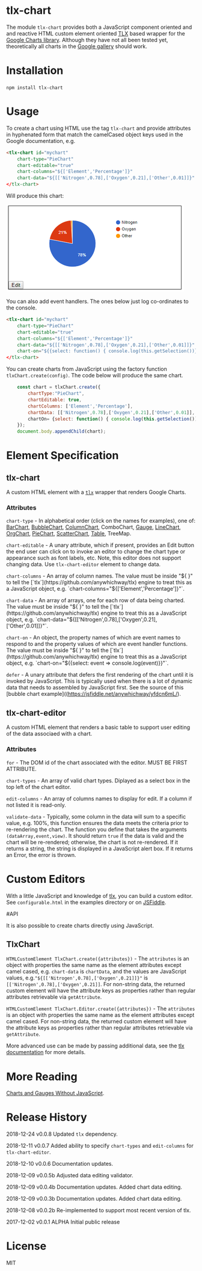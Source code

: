 # tlx-chart

The module `tlx-chart` provides both a JavaScript component oriented and and reactive HTML custom element oriented [TLX](https://github.com/anywhichway/tlx) based wrapper for the [Google Charts library](https://developers.google.com/chart/). Although they have not all been tested yet, theoretically all charts in the [Google gallery](https://developers.google.com/chart/interactive/docs/gallery) should work.

# Installation

`npm install tlx-chart`

# Usage

To create a chart using HTML use the tag `tlx-chart` and provide attributes in hyphenated form that match the camelCased object keys used in the Google documentation, e.g.

```html
<tlx-chart id="mychart" 
	chart-type="PieChart" 
	chart-editable="true" 
	chart-columns="${['Element','Percentage']}" 
	chart-data="${[['Nitrogen',0.78],['Oxygen',0.21],['Other',0.01]]}"
</tlx-chart>
```

Will produce this chart:

![PieChart Example](./images/tagexample.png)

You can also add event handlers. The ones below just log co-ordinates to the console.

```html
<tlx-chart id="mychart" 
	chart-type="PieChart" 
	chart-editable="true" 
	chart-columns="${['Element','Percentage']}" 
	chart-data="${[['Nitrogen',0.78],['Oxygen',0.21],['Other',0.01]]}" 
	chart-on="${{select: function() { console.log(this.getSelection())}, mouseover: (event) => console.log(event)}}"
</tlx-chart>
```

You can create charts from JavaScript using the factory function `tlxChart.create(config)`. The code below will produce the same chart.

```javascript
	const chart = tlxChart.create({
		chartType:"PieChart",
		chartEditable: true, 
		chartColumns: ['Element','Percentage'],
		chartData: [['Nitrogen',0.78],['Oxygen',0.21],['Other',0.01]],
		chartOn= {select: function() { console.log(this.getSelection())}, mouseover: (event) => console.log(event)}
	});
	document.body.appendChild(chart);
```

# Element Specification

## tlx-chart

A custom HTML element with a [`tlx`](https://github.com/anywhichway/tlx) wrapper that renders Google Charts.

### Attributes

`chart-type` - In alphabetical order (click on the names for examples), one of:
[BarChart](https://jsfiddle.net/anywhichway/jcpb1xkq/),
[BubbleChart](https://jsfiddle.net/anywhichway/yfdcn6mL/),
[ColumnChart](https://jsfiddle.net/anywhichway/fo1jq6ae/),
ComboChart,
[Gauge](https://jsfiddle.net/anywhichway/yv4tqL10/),
[LineChart](https://jsfiddle.net/anywhichway/u3Lmyjg0/),
[OrgChart](https://jsfiddle.net/anywhichway/6nmLx8b7/),
[PieChart](https://jsfiddle.net/anywhichway/vfL52j8d/),
[ScatterChart](https://jsfiddle.net/anywhichway/6j7uh9df/),
[Table](https://jsfiddle.net/anywhichway/x021fvtj/),
TreeMap.

`chart-editable` - A unary attribute, which if present, provides an Edit button the end user can click on to invoke an editor to change the chart type or appearance such as font labels, etc. Note, this editor does not support changing data. Use `tlx-chart-editor` element to change data.

`chart-columns` - An array of column names. The value must be inside "${ }" to tell the [`tlx`](https://github.com/anywhichway/tlx) engine to treat this as a JavaScript object, e.g. `chart-columns="${['Element','Percentage']}"`.

`chart-data` - An array of arrays, one for each row of data being charted. The value must be inside "${ }" to tell the [`tlx`](https://github.com/anywhichway/tlx) engine to treat this as a JavaScript object, e.g. `chart-data="${[['Nitrogen',0.78],['Oxygen',0.21],['Other',0.01]]}"`.

`chart-on` - An object, the property names of which are event names to respond to and the property values of which are event handler functions. The value must be inside "${ }" to tell the [`tlx`](https://github.com/anywhichway/tlx) engine to treat this as a JavaScript object, e.g. `chart-on="${{select: event => console.log(event)}}"`.

`defer` - A unary attribute that defers the first rendering of the chart until it is invoked by JavaScript. This is typically used when there is a lot of dynamic data that needs to assembled by JavaScript first. See the source of this [bubble chart example]((https://jsfiddle.net/anywhichway/yfdcn6mL/).

## tlx-chart-editor

A custom HTML element that renders a basic table to support user editing of the data associaed with a chart.

### Attributes

`for` - The DOM id of the chart associated with the editor. MUST BE FIRST ATTRIBUTE.

`chart-types` - An array of valid chart types. Diplayed as a select box in the top left of the chart editor.

`edit-columns` - An array of columns names to display for edit. If a column if not listed it is read-only.

`validate-data` - Typically, some column in the data will sum to a specific value, e.g. 100%, this function ensures the data meets the criteria prior to re-rendering the chart. The function you define that takes the arguments `(dataArray,event,view)`. It should return `true` if the data is valid and the chart will be re-rendered; otherwise, the chart is not re-rendered. If it returns a string, the string is displayed in a JavaScript alert box. If it returns an Error, the error is thrown.

# Custom Editors

With a little JavaScript and knowledge of [tlx](https://github.com/anywhichway/tlx), you can build a custom editor. See `configurable.html` in the examples directory or on [JSFiddle](https://jsfiddle.net/anywhichway/4ufgta7o/).

#API

It is also possible to create charts directly using JavaScript.

## TlxChart

`HTMLCustomElement TlxChart.create({attributes})` - The `attributes` is an object with properties the same name as the element attributes except camel cased, e.g. `chart-data` is `chartData`, and the values are JavaScript values, e.g.`"${[['Nitrogen',0.78],['Oxygen',0.21]]}"` is `[['Nitrogen',0.78],['Oxygen',0.21]]`. For non-string data, the returned custom element will have the attribute keys as properties rather than regular attributes retrievable via `getAttribute`.

`HTMLCustomElement TlxChart.Editor.create({attributes})` - The `attributes` is an object with properties the same name as the element attributes except camel cased. For non-string data, the returned custom element will have the attribute keys as properties rather than regular attributes retrievable via `getAttribute`.

More advanced use can be made by passing additional data, see the [tlx documentation](https://github.com/anywhichway/tlx) for more details.


# More Reading

[Charts and Gauges Without JavaScript](https://medium.com/@anywhichway/html-charts-without-javascript-760a6089bb91).

# Release History

2018-12-24 v0.0.8 Updated `tlx` dependency.

2018-12-11 v0.0.7 Added ability to specify `chart-types` and `edit-columns` for `tlx-chart-editor`.

2018-12-10 v0.0.6 Documentation updates.

2018-12-09 v0.0.5b Adjusted data editing validator.

2018-12-09 v0.0.4b Documentation updates. Added chart data editing.

2018-12-09 v0.0.3b Documentation updates. Added chart data editing.

2018-12-08 v0.0.2b Re-implemented to support most recent version of tlx.

2017-12-02 v0.0.1 ALPHA Initial public release

# License

MIT
